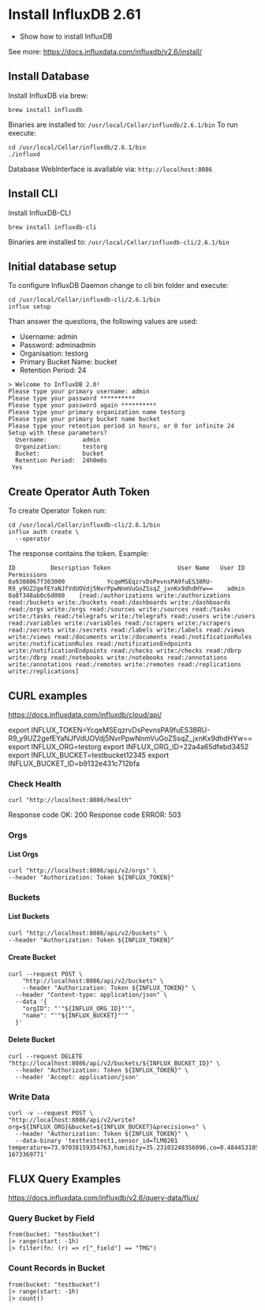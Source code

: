 # Install InfluxDB 2.61

- Show how to install InfluxDB

See more: https://docs.influxdata.com/influxdb/v2.6/install/

## Install Database

Install InfluxDB via brew:

```
brew install influxdb
```

Binaries are installed to: `/usr/local/Cellar/influxdb/2.6.1/bin`
To run execute:

```
cd /usr/local/Cellar/influxdb/2.6.1/bin
./influxd
```

Database WebInterface is available via: `http://localhost:8086`

## Install CLI

Install InfluxDB-CLI

```
brew install influxdb-cli
```

Binaries are installed to: `/usr/local/Cellar/influxdb-cli/2.6.1/bin`

## Initial database setup

To configure InfluxDB Daemon change to cli bin folder and execute:

```
cd /usr/local/Cellar/influxdb-cli/2.6.1/bin
influx setup
```

Than answer the questions, the following values are used:

- Username: admin
- Password: adminadmin
- Organisation: testorg
- Primary Bucket Name: bucket
- Retention Period: 24

```
> Welcome to InfluxDB 2.0!
Please type your primary username: admin
Please type your password **********
Please type your password again **********
Please type your primary organization name testorg
Please type your primary bucket name bucket
Please type your retention period in hours, or 0 for infinite 24
Setup with these parameters?
  Username:          admin
  Organization:      testorg
  Bucket:            bucket
  Retention Period:  24h0m0s
 Yes
```

## Create Operator Auth Token

To create Operator Token run:

```
cd /usr/local/Cellar/influxdb-cli/2.6.1/bin
influx auth create \
  --operator
```

The response contains the token.
Example:

```
ID			Description	Token					User Name	User ID			Permissions
0a9308067f303000			YcqeMSEqzrvDsPevnsPA9fuES38RU-R9_y9UZ2gefEYaNJfVdUOVdj5NvrPpwNnmVuGoZSsqZ_jxnKx9dhdHYw==	admin		0a8f348ab0c6d000	[read:/authorizations write:/authorizations read:/buckets write:/buckets read:/dashboards write:/dashboards read:/orgs write:/orgs read:/sources write:/sources read:/tasks write:/tasks read:/telegrafs write:/telegrafs read:/users write:/users read:/variables write:/variables read:/scrapers write:/scrapers read:/secrets write:/secrets read:/labels write:/labels read:/views write:/views read:/documents write:/documents read:/notificationRules write:/notificationRules read:/notificationEndpoints write:/notificationEndpoints read:/checks write:/checks read:/dbrp write:/dbrp read:/notebooks write:/notebooks read:/annotations write:/annotations read:/remotes write:/remotes read:/replications write:/replications]
```

## CURL examples

https://docs.influxdata.com/influxdb/cloud/api/

export INFLUX_TOKEN=YcqeMSEqzrvDsPevnsPA9fuES38RU-R9_y9UZ2gefEYaNJfVdUOVdj5NvrPpwNnmVuGoZSsqZ_jxnKx9dhdHYw==
export INFLUX_ORG=testorg
export INFLUX_ORG_ID=22a4a65dfebd3452
export INFLUX_BUCKET=testbucket12345
export INFLUX_BUCKET_ID=b9132e431c712bfa

### Check Health

```
curl "http://localhost:8086/health"
```

Response code OK: 200
Response code ERROR: 503

### Orgs

#### List Orgs

```
curl "http://localhost:8086/api/v2/orgs" \
--header "Authorization: Token ${INFLUX_TOKEN}"
```

### Buckets

#### List Buckets

```
curl "http://localhost:8086/api/v2/buckets" \
--header "Authorization: Token ${INFLUX_TOKEN}"
```

#### Create Bucket

```
curl --request POST \
	"http://localhost:8086/api/v2/buckets" \
	--header "Authorization: Token ${INFLUX_TOKEN}" \
  --header "Content-type: application/json" \
  --data '{
    "orgID": "'"${INFLUX_ORG_ID}"'",
    "name": "'"${INFLUX_BUCKET}"'"
  }'
```

#### Delete Bucket

```
curl --request DELETE "http://localhost:8086/api/v2/buckets/${INFLUX_BUCKET_ID}" \
  --header "Authorization: Token ${INFLUX_TOKEN}" \
  --header 'Accept: application/json'
```

### Write Data

```
curl -v --request POST \
"http://localhost:8086/api/v2/write?org=${INFLUX_ORG}&bucket=${INFLUX_BUCKET}&precision=s" \
  --header "Authorization: Token ${INFLUX_TOKEN}" \
  --data-binary 'testtesttest1,sensor_id=TLM0201 temperature=73.97038159354763,humidity=35.23103248356096,co=0.48445310567793615 1673369771'
```

## FLUX Query Examples

https://docs.influxdata.com/influxdb/v2.6/query-data/flux/

### Query Bucket by Field

```
from(bucket: "testbucket")
|> range(start: -1h)
|> filter(fn: (r) => r["_field"] == "TMG")
```

### Count Records in Bucket

```
from(bucket: "testbucket")
|> range(start: -1h)
|> count()
```

